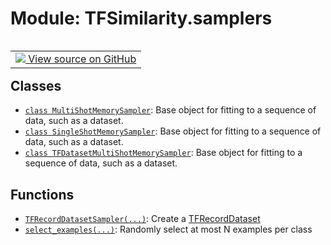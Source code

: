 # Module: TFSimilarity.samplers
<!-- Insert buttons and diff -->
<table class="tfo-notebook-buttons tfo-api nocontent" align="left">
<td>
  <a target="_blank" href="https://github.com/tensorflow/similarity/blob/main/tensorflow_similarity/samplers/__init__.py">
    <img src="https://www.tensorflow.org/images/GitHub-Mark-32px.png" />
    View source on GitHub
  </a>
</td>
</table>



## Classes
- [`class MultiShotMemorySampler`](../TFSimilarity/samplers/MultiShotMemorySampler.md): Base object for fitting to a sequence of data, such as a dataset.
- [`class SingleShotMemorySampler`](../TFSimilarity/samplers/SingleShotMemorySampler.md): Base object for fitting to a sequence of data, such as a dataset.
- [`class TFDatasetMultiShotMemorySampler`](../TFSimilarity/samplers/TFDatasetMultiShotMemorySampler.md): Base object for fitting to a sequence of data, such as a dataset.
## Functions
- [`TFRecordDatasetSampler(...)`](../TFSimilarity/samplers/TFRecordDatasetSampler.md): Create a [TFRecordDataset](https://www.tensorflow.org/api_docs/python/tf/data/TFRecordDataset)
- [`select_examples(...)`](../TFSimilarity/samplers/select_examples.md): Randomly select at most N examples per class
